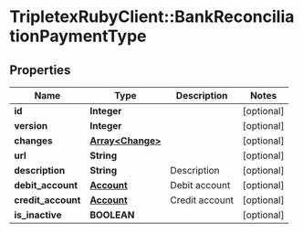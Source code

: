 # TripletexRubyClient::BankReconciliationPaymentType

## Properties
Name | Type | Description | Notes
------------ | ------------- | ------------- | -------------
**id** | **Integer** |  | [optional] 
**version** | **Integer** |  | [optional] 
**changes** | [**Array&lt;Change&gt;**](Change.md) |  | [optional] 
**url** | **String** |  | [optional] 
**description** | **String** | Description | [optional] 
**debit_account** | [**Account**](Account.md) | Debit account | [optional] 
**credit_account** | [**Account**](Account.md) | Credit account | [optional] 
**is_inactive** | **BOOLEAN** |  | [optional] 


